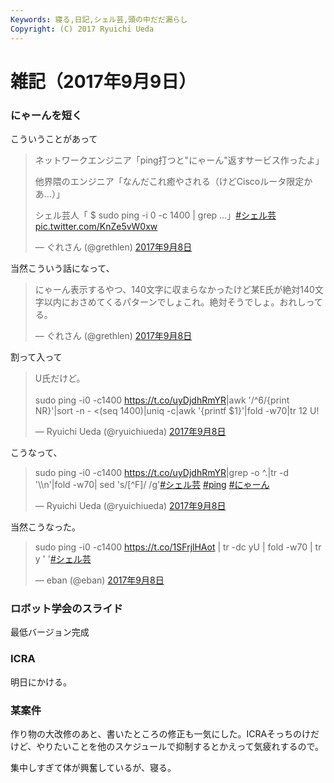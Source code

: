 ```yaml
---
Keywords: 寝る,日記,シェル芸,頭の中だだ漏らし
Copyright: (C) 2017 Ryuichi Ueda
---
```


# 雑記（2017年9月9日）
<h3>にゃーんを短く</h3>


こういうことがあって

<blockquote class="twitter-tweet" data-lang="ja">
<p dir="ltr" lang="ja">ネットワークエンジニア「ping打つと"にゃーん"返すサービス作ったよ」

他界隈のエンジニア「なんだこれ癒やされる（けどCiscoルータ限定かあ…）」

シェル芸人「 $ sudo ping -i 0 -c 1400 | grep …」<a href="https://twitter.com/hashtag/%E3%82%B7%E3%82%A7%E3%83%AB%E8%8A%B8?src=hash">#シェル芸</a> <a href="https://t.co/KnZe5vW0xw">pic.twitter.com/KnZe5vW0xw</a></p>
— ぐれさん (@grethlen) <a href="https://twitter.com/grethlen/status/906154326975905793">2017年9月8日</a></blockquote>
<script async src="//platform.twitter.com/widgets.js" charset="utf-8"></script>

当然こういう話になって、

<blockquote class="twitter-tweet" data-lang="ja"><p lang="ja" dir="ltr">にゃーん表示するやつ、140文字に収まらなかったけど某E氏が絶対140文字以内におさめてくるパターンでしょこれ。絶対そうでしょ。おれしってる。</p>&mdash; ぐれさん (@grethlen) <a href="https://twitter.com/grethlen/status/906167669518327808">2017年9月8日</a></blockquote> <script async src="//platform.twitter.com/widgets.js" charset="utf-8"></script>

割って入って

<blockquote class="twitter-tweet" data-lang="ja"><p lang="ja" dir="ltr">U氏だけど。<br><br>sudo ping -i0 -c1400 <a href="https://t.co/uyDjdhRmYR">https://t.co/uyDjdhRmYR</a>|awk &#39;/^6/{print NR}&#39;|sort -n - &lt;(seq 1400)|uniq -c|awk &#39;{printf $1}&#39;|fold -w70|tr 12 U!</p>&mdash; Ryuichi Ueda (@ryuichiueda) <a href="https://twitter.com/ryuichiueda/status/906286383580381184">2017年9月8日</a></blockquote> <script async src="//platform.twitter.com/widgets.js" charset="utf-8"></script>


こうなって、

<blockquote class="twitter-tweet" data-lang="ja"><p lang="en" dir="ltr">sudo ping -i0 -c1400 <a href="https://t.co/uyDjdhRmYR">https://t.co/uyDjdhRmYR</a>|grep -o ^.|tr -d &#39;\\n&#39;|fold -w70| sed &#39;s/[^F]/ /g&#39;<a href="https://twitter.com/hashtag/%E3%82%B7%E3%82%A7%E3%83%AB%E8%8A%B8?src=hash">#シェル芸</a> <a href="https://twitter.com/hashtag/ping?src=hash">#ping</a> <a href="https://twitter.com/hashtag/%E3%81%AB%E3%82%83%E3%83%BC%E3%82%93?src=hash">#にゃーん</a></p>&mdash; Ryuichi Ueda (@ryuichiueda) <a href="https://twitter.com/ryuichiueda/status/906291672153075712">2017年9月8日</a></blockquote> <script async src="//platform.twitter.com/widgets.js" charset="utf-8"></script>

当然こうなった。

<blockquote class="twitter-tweet" data-lang="ja"><p lang="en" dir="ltr">sudo ping -i0 -c1400 <a href="https://t.co/1SFrjlHAot">https://t.co/1SFrjlHAot</a> | tr -dc yU | fold -w70 | tr y &#39; &#39;<a href="https://twitter.com/hashtag/%E3%82%B7%E3%82%A7%E3%83%AB%E8%8A%B8?src=hash">#シェル芸</a></p>&mdash; eban (@eban) <a href="https://twitter.com/eban/status/906305537075056640">2017年9月8日</a></blockquote> <script async src="//platform.twitter.com/widgets.js" charset="utf-8"></script>


<h3>ロボット学会のスライド</h3>

最低バージョン完成

<h3>ICRA</h3>

明日にかける。

<h3>某案件</h3>

作り物の大改修のあと、書いたところの修正も一気にした。ICRAそっちのけだけど、やりたいことを他のスケジュールで抑制するとかえって気疲れするので。


集中しすぎて体が興奮しているが、寝る。

